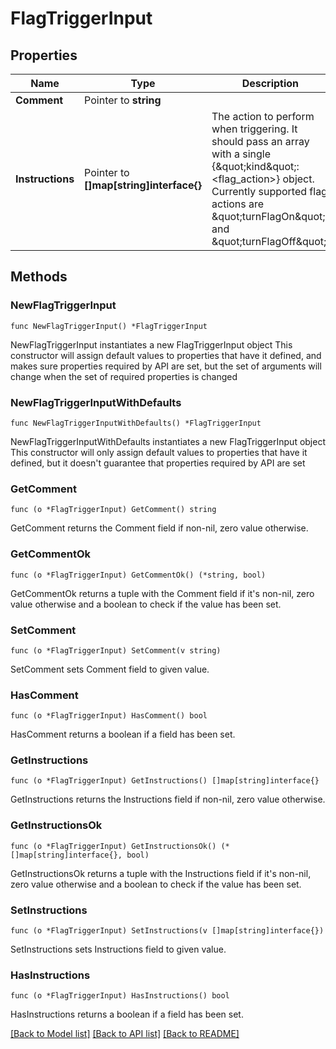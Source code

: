 # FlagTriggerInput

## Properties

Name | Type | Description | Notes
------------ | ------------- | ------------- | -------------
**Comment** | Pointer to **string** |  | [optional] 
**Instructions** | Pointer to **[]map[string]interface{}** | The action to perform when triggering. It should pass an array with a single {\&quot;kind\&quot;: &lt;flag_action&gt;} object. Currently supported flag actions are \&quot;turnFlagOn\&quot; and \&quot;turnFlagOff\&quot;. | [optional] 

## Methods

### NewFlagTriggerInput

`func NewFlagTriggerInput() *FlagTriggerInput`

NewFlagTriggerInput instantiates a new FlagTriggerInput object
This constructor will assign default values to properties that have it defined,
and makes sure properties required by API are set, but the set of arguments
will change when the set of required properties is changed

### NewFlagTriggerInputWithDefaults

`func NewFlagTriggerInputWithDefaults() *FlagTriggerInput`

NewFlagTriggerInputWithDefaults instantiates a new FlagTriggerInput object
This constructor will only assign default values to properties that have it defined,
but it doesn't guarantee that properties required by API are set

### GetComment

`func (o *FlagTriggerInput) GetComment() string`

GetComment returns the Comment field if non-nil, zero value otherwise.

### GetCommentOk

`func (o *FlagTriggerInput) GetCommentOk() (*string, bool)`

GetCommentOk returns a tuple with the Comment field if it's non-nil, zero value otherwise
and a boolean to check if the value has been set.

### SetComment

`func (o *FlagTriggerInput) SetComment(v string)`

SetComment sets Comment field to given value.

### HasComment

`func (o *FlagTriggerInput) HasComment() bool`

HasComment returns a boolean if a field has been set.

### GetInstructions

`func (o *FlagTriggerInput) GetInstructions() []map[string]interface{}`

GetInstructions returns the Instructions field if non-nil, zero value otherwise.

### GetInstructionsOk

`func (o *FlagTriggerInput) GetInstructionsOk() (*[]map[string]interface{}, bool)`

GetInstructionsOk returns a tuple with the Instructions field if it's non-nil, zero value otherwise
and a boolean to check if the value has been set.

### SetInstructions

`func (o *FlagTriggerInput) SetInstructions(v []map[string]interface{})`

SetInstructions sets Instructions field to given value.

### HasInstructions

`func (o *FlagTriggerInput) HasInstructions() bool`

HasInstructions returns a boolean if a field has been set.


[[Back to Model list]](../README.md#documentation-for-models) [[Back to API list]](../README.md#documentation-for-api-endpoints) [[Back to README]](../README.md)


